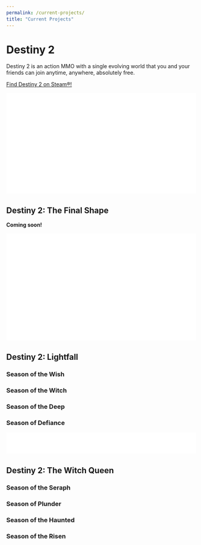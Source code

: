 ```yaml
---
permalink: /current-projects/
title: "Current Projects"
---
```

# Destiny 2
Destiny 2 is an action MMO with a single evolving world that you and your friends can join anytime, anywhere, absolutely free. 

<i class="fab fa-steam"></i> [Find Destiny 2 on Steam&reg;!](https://store.steampowered.com/app/1085660/Destiny_2/)

![The Destiny 2 The Final Shape logo](/assets/images/destiny-2/tfs/d2_TFS_logo_LOC_horizontal_en-EN.png "Destiny 2: The Final Shape")

## Destiny 2: The Final Shape
**Coming soon!**

![The Destiny 2 Lightfall logo](/assets/images/destiny-2/lightfall/d2_lightfall_logo_LOC_EN.png "Destiny 2: Lightfall")

## Destiny 2: Lightfall
### Season of the Wish

### Season of the Witch

### Season of the Deep

### Season of Defiance

![The Destiny 2 The Witch Queen logo](/assets/images/destiny-2/twq/lp_the_witch_queen_logo_horizontal_LOCs_EN-2.png "Destiny 2: The Witch Queen")

## Destiny 2: The Witch Queen
### Season of the Seraph

### Season of Plunder

### Season of the Haunted

### Season of the Risen